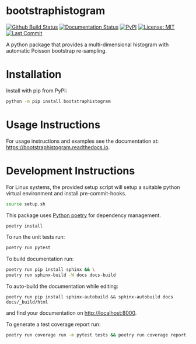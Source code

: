 # bootstraphistogram 

[![Github Build Status](https://img.shields.io/github/workflow/status/davehadley/bootstraphistogram/ci?label=Github%20Build)](https://github.com/davehadley/bootstraphistogram/actions?query=workflow%3Aci)
[![Documentation Status](https://readthedocs.org/projects/bootstraphistogram/badge/?version=latest)](https://bootstraphistogram.readthedocs.io/en/latest/?badge=latest)
[![PyPI](https://img.shields.io/pypi/v/bootstraphistogram)](https://pypi.org/project/bootstraphistogram/)
[![License: MIT](https://img.shields.io/pypi/l/bootstraphistogram)](https://github.com/davehadley/bootstraphistogram/blob/master/LICENSE.txt)
[![Last Commit](https://img.shields.io/github/last-commit/davehadley/bootstraphistogram/dev)](https://github.com/davehadley/bootstraphistogram)

A python package that provides a multi-dimensional histogram with automatic Poisson bootstrap re-sampling.

# Installation

Install with pip from PyPI:
```bash
python -m pip install bootstraphistogram
```

# Usage Instructions

For usage instructions and examples see the documentation at: <https://bootstraphistogram.readthedocs.io>.

# Development Instructions

For Linux systems, the provided setup script will setup a suitable python virtual environment 
and install pre-commit-hooks.
```bash
source setup.sh
```

This package uses [Python poetry](https://python-poetry.org/) for dependency management.
```bash
poetry install
```

To run the unit tests run:
```bash
poetry run pytest
```

To build documentation run:
```bash
poetry run pip install sphinx && \
poetry run sphinx-build -W docs docs-build
```

To auto-build the documentation while editing:
```
poetry run pip install sphinx-autobuild && sphinx-autobuild docs docs/_build/html 
```
and find your documentation on <http://localhost:8000>.

To generate a test coverage report run:
```bash
poetry run coverage run -m pytest tests && poetry run coverage report -m
```